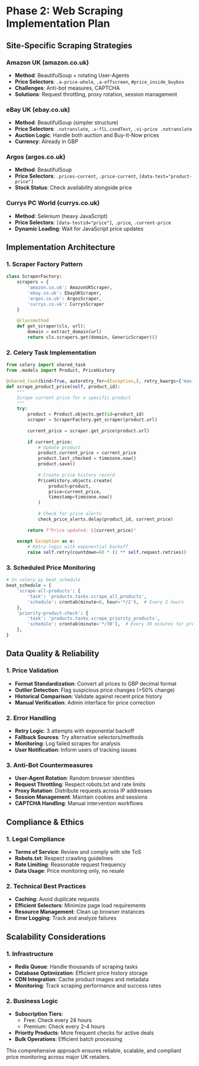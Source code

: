 # Phase 2: Web Scraping Implementation Plan

## Site-Specific Scraping Strategies

### Amazon UK (amazon.co.uk)
- **Method**: BeautifulSoup + rotating User-Agents
- **Price Selectors**: `.a-price-whole`, `.a-offscreen`, `#price_inside_buybox`
- **Challenges**: Anti-bot measures, CAPTCHA
- **Solutions**: Request throttling, proxy rotation, session management

### eBay UK (ebay.co.uk)
- **Method**: BeautifulSoup (simpler structure)
- **Price Selectors**: `.notranslate`, `.u-flL.condText`, `.vi-price .notranslate`
- **Auction Logic**: Handle both auction and Buy-It-Now prices
- **Currency**: Already in GBP

### Argos (argos.co.uk)
- **Method**: BeautifulSoup
- **Price Selectors**: `.prices-current`, `.price-current`, `[data-test="product-price"]`
- **Stock Status**: Check availability alongside price

### Currys PC World (currys.co.uk)
- **Method**: Selenium (heavy JavaScript)
- **Price Selectors**: `[data-testid="price"]`, `.price`, `.current-price`
- **Dynamic Loading**: Wait for JavaScript price updates

## Implementation Architecture

### 1. Scraper Factory Pattern
```python
class ScraperFactory:
    scrapers = {
        'amazon.co.uk': AmazonUKScraper,
        'ebay.co.uk': EbayUKScraper,
        'argos.co.uk': ArgosScraper,
        'currys.co.uk': CurrysScraper
    }
    
    @classmethod
    def get_scraper(cls, url):
        domain = extract_domain(url)
        return cls.scrapers.get(domain, GenericScraper)()
```

### 2. Celery Task Implementation
```python
from celery import shared_task
from .models import Product, PriceHistory

@shared_task(bind=True, autoretry_for=(Exception,), retry_kwargs={'max_retries': 3})
def scrape_product_price(self, product_id):
    """
    Scrape current price for a specific product
    """
    try:
        product = Product.objects.get(id=product_id)
        scraper = ScraperFactory.get_scraper(product.url)
        
        current_price = scraper.get_price(product.url)
        
        if current_price:
            # Update product
            product.current_price = current_price
            product.last_checked = timezone.now()
            product.save()
            
            # Create price history record
            PriceHistory.objects.create(
                product=product,
                price=current_price,
                timestamp=timezone.now()
            )
            
            # Check for price alerts
            check_price_alerts.delay(product_id, current_price)
            
        return f"Price updated: £{current_price}"
        
    except Exception as e:
        # Retry logic with exponential backoff
        raise self.retry(countdown=60 * (2 ** self.request.retries))
```

### 3. Scheduled Price Monitoring
```python
# In celery.py beat_schedule
beat_schedule = {
    'scrape-all-products': {
        'task': 'products.tasks.scrape_all_products',
        'schedule': crontab(minute=0, hour='*/2'),  # Every 2 hours
    },
    'priority-product-check': {
        'task': 'products.tasks.scrape_priority_products', 
        'schedule': crontab(minute='*/30'),  # Every 30 minutes for premium users
    },
}
```

## Data Quality & Reliability

### 1. Price Validation
- **Format Standardization**: Convert all prices to GBP decimal format
- **Outlier Detection**: Flag suspicious price changes (>50% change)
- **Historical Comparison**: Validate against recent price history
- **Manual Verification**: Admin interface for price correction

### 2. Error Handling
- **Retry Logic**: 3 attempts with exponential backoff
- **Fallback Sources**: Try alternative selectors/methods
- **Monitoring**: Log failed scrapes for analysis
- **User Notification**: Inform users of tracking issues

### 3. Anti-Bot Countermeasures
- **User-Agent Rotation**: Random browser identities
- **Request Throttling**: Respect robots.txt and rate limits
- **Proxy Rotation**: Distribute requests across IP addresses
- **Session Management**: Maintain cookies and sessions
- **CAPTCHA Handling**: Manual intervention workflows

## Compliance & Ethics

### 1. Legal Compliance
- **Terms of Service**: Review and comply with site ToS
- **Robots.txt**: Respect crawling guidelines
- **Rate Limiting**: Reasonable request frequency
- **Data Usage**: Price monitoring only, no resale

### 2. Technical Best Practices
- **Caching**: Avoid duplicate requests
- **Efficient Selectors**: Minimize page load requirements
- **Resource Management**: Clean up browser instances
- **Error Logging**: Track and analyze failures

## Scalability Considerations

### 1. Infrastructure
- **Redis Queue**: Handle thousands of scraping tasks
- **Database Optimization**: Efficient price history storage
- **CDN Integration**: Cache product images and metadata
- **Monitoring**: Track scraping performance and success rates

### 2. Business Logic
- **Subscription Tiers**: 
  - Free: Check every 24 hours
  - Premium: Check every 2-4 hours
- **Priority Products**: More frequent checks for active deals
- **Bulk Operations**: Efficient batch processing

This comprehensive approach ensures reliable, scalable, and compliant price monitoring across major UK retailers.
